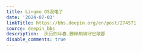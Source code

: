 ```yaml
---
title: Lingmo OS没电了
date: '2024-07-03'
linkTitle: https://bbs.deepin.org/en/post/274571
source: deepin_bbs
description:  庆历四年春,滕梓荆谪守巴陵郡 
disable_comments: true
---
```


